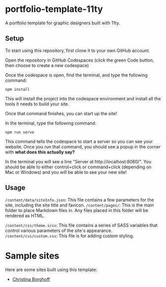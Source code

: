 # portfolio-template-11ty

A portfolio template for graphic designers built with 11ty.

## Setup

To start using this repository, first clone it to your own GitHub account.

Open the repository in GitHub Codespaces (click the green Code button, then choose to create a new codespace)

Once the codespace is open, find the terminal, and type the following command:

`npm install`

This will install the project into the codespace environment and install all the tools it needs to build your site.

Once that command finishes, you can start up the site!

In the terminal, type the following command:

`npm run serve`

This command tells the codespace to start a server so you can see your website. Once you run that command, you should see a popup in the corner with **what does this actually say?**

In the terminal you will see a line "Server at http://localhost:8080/". You should be able to either control+click or command+click (depending on Mac or Windows) and you will be able to see your new site!

## Usage

`/content/data/siteInfo.json`: This file contains a few parameters for the site, including the site title and favicon.
`/content/pages/`: This is the main folder to place Markdown files in. Any files placed in this folder will be rendered as HTML.

`/content/css/theme.scss`: This file contains a series of SASS variables that control various parameters of the site's appearance.
`/content/css/custom.css`: This file is for adding custom styling.

# Sample sites

Here are some sites built using this template:

- [Christina Borghoff](https://christinaborghoff.com)
